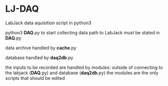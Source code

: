 # LJ-DAQ
LabJack data aquisition script in python3

python3 __DAQ__.py to start collecting data
path to LabJack must be stated in __DAQ__.py

data archive handled by __cache__.py

database handled by __daq2db__.py

the inputs to be recorded are handled by modules:
outside of connecting to the labjack (__DAQ__.py) and database (__daq2db__.py)
the modules are the only scripts that should be edited
